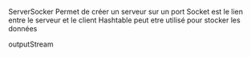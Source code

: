 ServerSocker Permet de créer un serveur sur un port
Socket est le lien entre le serveur et le client
Hashtable peut etre utilisé pour stocker les données

outputStream 